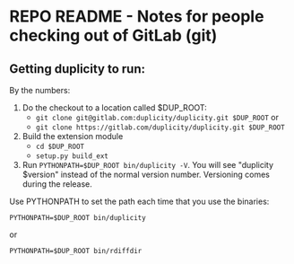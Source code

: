 # REPO README - Notes for people checking out of GitLab (git)

## Getting duplicity to run:

By the numbers:
1. Do the checkout to a location called $DUP_ROOT:
   - `git clone git@gitlab.com:duplicity/duplicity.git $DUP_ROOT` or
   - `git clone https://gitlab.com/duplicity/duplicity.git $DUP_ROOT`
2. Build the extension module
   - `cd $DUP_ROOT`
   - `setup.py build_ext`
3. Run `PYTHONPATH=$DUP_ROOT bin/duplicity -V`. You will see
   "duplicity $version" instead of the normal version number.
   Versioning comes during the release.

Use PYTHONPATH to set the path each time that you use the binaries:

`PYTHONPATH=$DUP_ROOT bin/duplicity`

or

`PYTHONPATH=$DUP_ROOT bin/rdiffdir`
